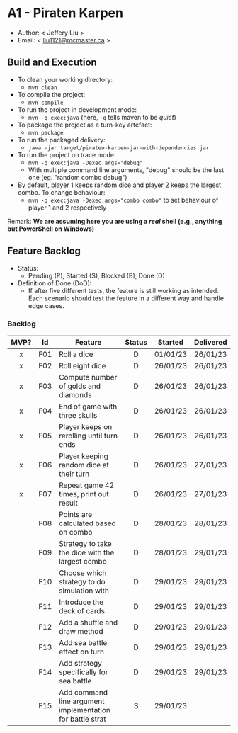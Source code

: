 # A1 - Piraten Karpen

  * Author: < Jeffery Liu >
  * Email: < liu1121@mcmaster.ca >

## Build and Execution

  * To clean your working directory:
    * `mvn clean`
  * To compile the project:
    * `mvn compile`
  * To run the project in development mode:
    * `mvn -q exec:java` (here, `-q` tells maven to be _quiet_)
  * To package the project as a turn-key artefact:
    * `mvn package`
  * To run the packaged delivery:
    * `java -jar target/piraten-karpen-jar-with-dependencies.jar` 
  * To run the project on trace mode:
    * `mvn -q exec:java -Dexec.args="debug"`
    * With multiple command line arguments, "debug" should be the last one (eg. "random combo debug")
  * By default, player 1 keeps random dice and player 2 keeps the largest combo. To change behaviour:
    * `mvn -q exec:java -Dexec.args="combo combo"` to set behaviour of player 1 and 2 respectively

Remark: **We are assuming here you are using a _real_ shell (e.g., anything but PowerShell on Windows)**

## Feature Backlog

 * Status: 
   * Pending (P), Started (S), Blocked (B), Done (D)
 * Definition of Done (DoD):
   * If after five different tests, the feature is still working as intended. Each scenario should test the feature in a different way and handle edge cases.

### Backlog 

| MVP? | Id  | Feature  | Status  |  Started  | Delivered |
| :-:  |:-:  |---       | :-:     | :-:       | :-:       |
| x   | F01 | Roll a dice | D | 01/01/23 | 26/01/23 |
| x   | F02 | Roll eight dice | D | 26/01/23 | 26/01/23 |
| x   | F03 | Compute number of golds and diamonds | D | 26/01/23 | 26/01/23 |
| x   | F04 | End of game with three skulls | D | 26/01/23 | 26/01/23 |
| x   | F05 | Player keeps on rerolling until turn ends | D | 26/01/23 | 26/01/23 |
| x   | F06 | Player keeping random dice at their turn | D | 26/01/23 | 27/01/23 |
| x   | F07 | Repeat game 42 times, print out result| D | 26/01/23 | 27/01/23 |
|     | F08 | Points are calculated based on combo | D | 28/01/23 | 28/01/23 |
|     | F09 | Strategy to take the dice with the largest combo | D | 28/01/23 | 29/01/23 |
|     | F10 | Choose which strategy to do simulation with | D | 29/01/23 | 29/01/23 |
|     | F11 | Introduce the deck of cards | D | 29/01/23 | 29/01/23 |
|     | F12 | Add a shuffle and draw method | D | 29/01/23 | 29/01/23 |
|     | F13 | Add sea battle effect on turn | D | 29/01/23 | 29/01/23 |
|     | F14 | Add strategy specifically for sea battle | D | 29/01/23 | 29/01/23 |
|     | F15 | Add command line argument implementation for battle strat | S | 29/01/23 | 
